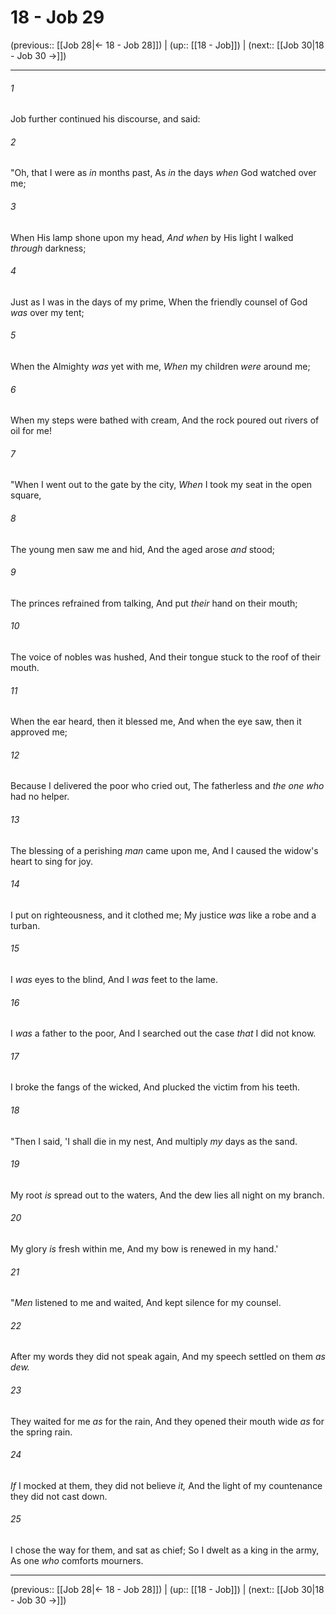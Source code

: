 # 18 - Job 29

(previous:: [[Job 28|← 18 - Job 28]]) | (up:: [[18 - Job]]) | (next:: [[Job 30|18 - Job 30 →]])

***


###### 1 
Job further continued his discourse, and said: 

###### 2 
"Oh, that I were as _in_ months past, As _in_ the days _when_ God watched over me; 

###### 3 
When His lamp shone upon my head, _And when_ by His light I walked _through_ darkness; 

###### 4 
Just as I was in the days of my prime, When the friendly counsel of God _was_ over my tent; 

###### 5 
When the Almighty _was_ yet with me, _When_ my children _were_ around me; 

###### 6 
When my steps were bathed with cream, And the rock poured out rivers of oil for me! 

###### 7 
"When I went out to the gate by the city, _When_ I took my seat in the open square, 

###### 8 
The young men saw me and hid, And the aged arose _and_ stood; 

###### 9 
The princes refrained from talking, And put _their_ hand on their mouth; 

###### 10 
The voice of nobles was hushed, And their tongue stuck to the roof of their mouth. 

###### 11 
When the ear heard, then it blessed me, And when the eye saw, then it approved me; 

###### 12 
Because I delivered the poor who cried out, The fatherless and _the one who_ had no helper. 

###### 13 
The blessing of a perishing _man_ came upon me, And I caused the widow's heart to sing for joy. 

###### 14 
I put on righteousness, and it clothed me; My justice _was_ like a robe and a turban. 

###### 15 
I _was_ eyes to the blind, And I _was_ feet to the lame. 

###### 16 
I _was_ a father to the poor, And I searched out the case _that_ I did not know. 

###### 17 
I broke the fangs of the wicked, And plucked the victim from his teeth. 

###### 18 
"Then I said, 'I shall die in my nest, And multiply _my_ days as the sand. 

###### 19 
My root _is_ spread out to the waters, And the dew lies all night on my branch. 

###### 20 
My glory _is_ fresh within me, And my bow is renewed in my hand.' 

###### 21 
"_Men_ listened to me and waited, And kept silence for my counsel. 

###### 22 
After my words they did not speak again, And my speech settled on them _as dew._ 

###### 23 
They waited for me _as_ for the rain, And they opened their mouth wide _as_ for the spring rain. 

###### 24 
_If_ I mocked at them, they did not believe _it,_ And the light of my countenance they did not cast down. 

###### 25 
I chose the way for them, and sat as chief; So I dwelt as a king in the army, As one _who_ comforts mourners.

***

(previous:: [[Job 28|← 18 - Job 28]]) | (up:: [[18 - Job]]) | (next:: [[Job 30|18 - Job 30 →]])
